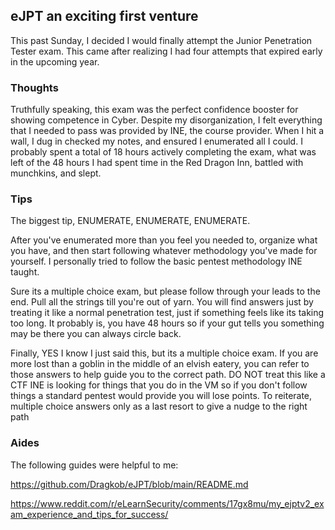 ## eJPT an exciting first venture

This past Sunday, I decided I would finally attempt the Junior Penetration Tester exam. This came after realizing I had four attempts that expired early in the upcoming year.

### Thoughts
Truthfully speaking, this exam was the perfect confidence booster for showing competence in Cyber. Despite my disorganization, I felt everything that I needed to pass was provided by INE, the course provider. When I hit a wall, I dug in checked my notes, and ensured I enumerated all I could. I probably spent a total of 18 hours actively completing the exam, what was left of the 48 hours I had spent time in the Red Dragon Inn, battled with munchkins, and slept.

### Tips

The biggest tip, ENUMERATE, ENUMERATE, ENUMERATE.

After you've enumerated more than you feel you needed to, organize what you have, and then start following whatever methodology you've made for yourself. I personally tried to follow the basic pentest methodology INE taught.

Sure its a multiple choice exam, but please follow through your leads to the end. Pull all the strings till you're out of yarn. You will find answers just by treating it like a normal penetration test, just if something feels like its taking too long. It probably is, you have 48 hours so if your gut tells you something may be there you can always circle back.

Finally, YES I know I just said this, but its a multiple choice exam. If you are more lost than a goblin in the middle of an elvish eatery, you can refer to those answers to help guide you to the correct path. DO NOT treat this like a CTF INE is looking for things that you do in the VM so if you don't follow things a standard pentest would provide you will lose points. To reiterate, multiple choice answers only as a last resort to give a nudge to the right path

### Aides

The following guides were helpful to me:

https://github.com/Dragkob/eJPT/blob/main/README.md

https://www.reddit.com/r/eLearnSecurity/comments/17gx8mu/my_ejptv2_exam_experience_and_tips_for_success/

